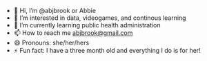 - 👋 Hi, I’m @abjbrook or Abbie 
- 👀 I’m interested in data, videogames, and continous learning
- 🌱 I’m currently learning public health administration
- 📫 How to reach me abjbrook@gmail.com
- 😄 Pronouns: she/her/hers
- ⚡ Fun fact: I have a three month old and everything I do is for her! 

<!---
abjbrook/abjbrook is a ✨ special ✨ repository because its `README.md` (this file) appears on your GitHub profile.
You can click the Preview link to take a look at your changes.
--->
